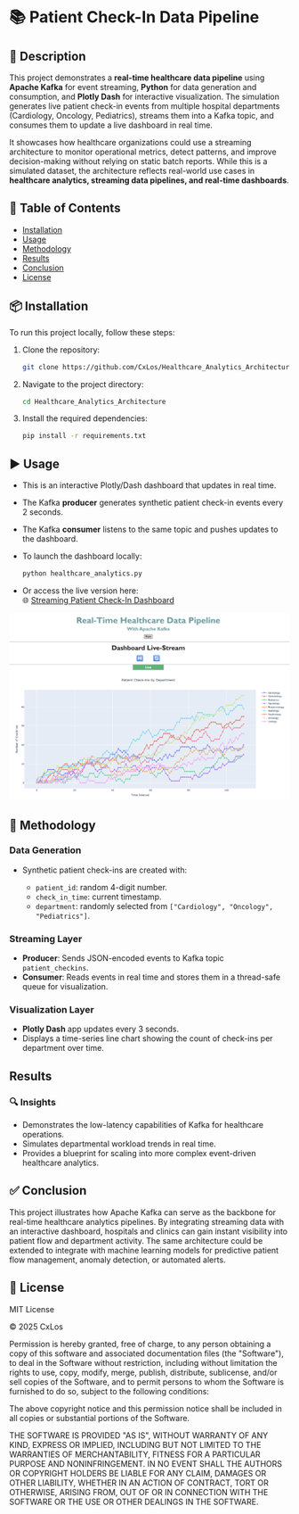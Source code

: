 # 📚 Patient Check-In Data Pipeline

## 📝 Description

This project demonstrates a **real-time healthcare data pipeline** using **Apache Kafka** for event streaming, **Python** for data generation and consumption, and **Plotly Dash** for interactive visualization. The simulation generates live patient check-in events from multiple hospital departments (Cardiology, Oncology, Pediatrics), streams them into a Kafka topic, and consumes them to update a live dashboard in real time.  

It showcases how healthcare organizations could use a streaming architecture to monitor operational metrics, detect patterns, and improve decision-making without relying on static batch reports. While this is a simulated dataset, the architecture reflects real-world use cases in **healthcare analytics, streaming data pipelines, and real-time dashboards**.

## 📂 Table of Contents

- [Installation](#installation)
- [Usage](#usage)
- [Methodology](#methodology)
- [Results](#results)
- [Conclusion](#conclusion)
- [License](#license)

## 📦 Installation

To run this project locally, follow these steps:

1. Clone the repository:
    ```bash
    git clone https://github.com/CxLos/Healthcare_Analytics_Architecture
    ```
2. Navigate to the project directory:
    ```bash
    cd Healthcare_Analytics_Architecture
    ```
3. Install the required dependencies:
    ```bash
    pip install -r requirements.txt
    ```

## ▶️ Usage

- This is an interactive Plotly/Dash dashboard that updates in real time.  
- The Kafka **producer** generates synthetic patient check-in events every 2 seconds.  
- The Kafka **consumer** listens to the same topic and pushes updates to the dashboard. 

- To launch the dashboard locally:
    ```bash
    python healthcare_analytics.py
    ```

- Or access the live version here:  
  🌐 [Streaming Patient Check-In Dashboard](https://patient-check-in-stream-c57db50559ba.herokuapp.com/)

![Preview](./screenshots/224524.png)

## 🧪 Methodology

### Data Generation

- Synthetic patient check-ins are created with:

    - `patient_id`: random 4-digit number.
    - `check_in_time`: current timestamp.
    - `department`: randomly selected from `["Cardiology", "Oncology", "Pediatrics"]`.

### Streaming Layer

- **Producer**: Sends JSON-encoded events to Kafka topic `patient_checkins`.
- **Consumer**: Reads events in real time and stores them in a thread-safe queue for visualization.

### Visualization Layer

- **Plotly Dash** app updates every 3 seconds.
- Displays a time-series line chart showing the count of check-ins per department over time.

## Results

### 🔍 Insights

- Demonstrates the low-latency capabilities of Kafka for healthcare operations.
- Simulates departmental workload trends in real time.
- Provides a blueprint for scaling into more complex event-driven healthcare analytics.

## ✅ Conclusion

This project illustrates how Apache Kafka can serve as the backbone for real-time healthcare analytics pipelines. By integrating streaming data with an interactive dashboard, hospitals and clinics can gain instant visibility into patient flow and department activity. The same architecture could be extended to integrate with machine learning models for predictive patient flow management, anomaly detection, or automated alerts.

## 📄 License

MIT License

© 2025 CxLos

Permission is hereby granted, free of charge, to any person obtaining a copy
of this software and associated documentation files (the "Software"), to deal
in the Software without restriction, including without limitation the rights
to use, copy, modify, merge, publish, distribute, sublicense, and/or sell
copies of the Software, and to permit persons to whom the Software is
furnished to do so, subject to the following conditions:

The above copyright notice and this permission notice shall be included in all
copies or substantial portions of the Software.

THE SOFTWARE IS PROVIDED "AS IS", WITHOUT WARRANTY OF ANY KIND, EXPRESS OR
IMPLIED, INCLUDING BUT NOT LIMITED TO THE WARRANTIES OF MERCHANTABILITY,
FITNESS FOR A PARTICULAR PURPOSE AND NONINFRINGEMENT. IN NO EVENT SHALL THE
AUTHORS OR COPYRIGHT HOLDERS BE LIABLE FOR ANY CLAIM, DAMAGES OR OTHER
LIABILITY, WHETHER IN AN ACTION OF CONTRACT, TORT OR OTHERWISE, ARISING FROM,
OUT OF OR IN CONNECTION WITH THE SOFTWARE OR THE USE OR OTHER DEALINGS IN THE
SOFTWARE.